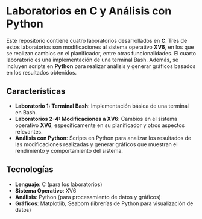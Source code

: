 # Laboratorios en C y Análisis con Python

Este repositorio contiene cuatro laboratorios desarrollados en **C**. Tres de estos laboratorios son modificaciones al sistema operativo **XV6**, en los que se realizan cambios en el planificador, entre otras funcionalidades. El cuarto laboratorio es una implementación de una terminal Bash. Además, se incluyen scripts en **Python** para realizar análisis y generar gráficos basados en los resultados obtenidos.

## Características

- **Laboratorio 1: Terminal Bash**: Implementación básica de una terminal en Bash.
- **Laboratorios 2-4: Modificaciones a XV6**: Cambios en el sistema operativo **XV6**, específicamente en su planificador y otros aspectos relevantes.
- **Análisis con Python**: Scripts en Python para analizar los resultados de las modificaciones realizadas y generar gráficos que muestran el rendimiento y comportamiento del sistema.

## Tecnologías

- **Lenguaje**: C (para los laboratorios)
- **Sistema Operativo**: XV6
- **Análisis**: Python (para procesamiento de datos y gráficos)
- **Gráficos**: Matplotlib, Seaborn (librerías de Python para visualización de datos)
